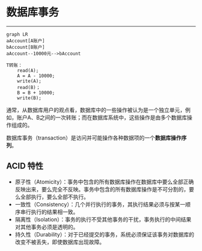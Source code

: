 # 数据库事务

---

```mermaid
graph LR
aAccount[A账户]
bAccount[B账户]
aAccount--10000元-->bAccount
```

```pseudocode
T转账：
    read(A);
    A = A - 10000;
    write(A);
    read(B)；
    B = B + 10000;
    write(B);
```

通常，从数据库用户的观点看，数据库中的一些操作被认为是一个独立单元，例如，账户A、B之间的一次转账；而在数据库系统中，这些操作是由多个数据库操作组成的。

数据库事务（transaction）是访问并可能操作各种数据项的一个**数据库操作序列**。

## ACID 特性

- 原子性（Atomicity）：事务中包含的所有数据库操作在数据库中要么全部正确反映出来，要么完全不反映。事务中包含的所有数据库操作是不可分割的，要么全部执行，要么全部不执行。
- 一致性（Consistency）：几个并行执行的事务，其执行结果必须与按某一顺序串行执行的结果相一致。
- 隔离性（Isolation）：事务的执行不受其他事务的干扰，事务执行的中间结果对其他事务必须是透明的。
- 持久性（Durability）：对于已经提交的事务，系统必须保证该事务对数据库的改变不被丢失，即使数据库出现故障。